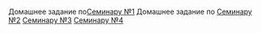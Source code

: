 
Домашнее задание по[Семинару №1](https://github.com/MDI07/PIS/wiki/Sem-1)
Домашнее задание по [Семинару №2](https://github.com/MDI07/PIS/wiki/Sem-2)
[Семинару №3](https://github.com/MDI07/PIS/wiki/Sem-3)
[Семинару №4](https://github.com/MDI07/PIS/wiki/Sem-4)





